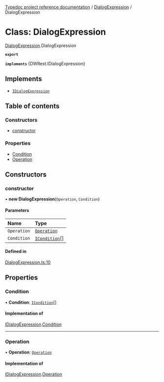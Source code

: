 [Typedoc project reference documentation](../README.md) / [DialogExpression](../modules/dialogexpression.md) / DialogExpression

# Class: DialogExpression

[DialogExpression](../modules/dialogexpression.md).DialogExpression

**`export`**

**`implements`** {DWRest.IDialogExpression}

## Implements

- [`IDialogExpression`](../interfaces/types_dw_rest.idialogexpression.md)

## Table of contents

### Constructors

- [constructor](dialogexpression.dialogexpression-1.md#constructor)

### Properties

- [Condition](dialogexpression.dialogexpression-1.md#condition)
- [Operation](dialogexpression.dialogexpression-1.md#operation)

## Constructors

### constructor

• **new DialogExpression**(`Operation`, `Condition`)

#### Parameters

| Name | Type |
| :------ | :------ |
| `Operation` | [`Operation`](../enums/types_dw_rest.operation.md) |
| `Condition` | [`ICondition`](../interfaces/types_dw_rest.icondition.md)[] |

#### Defined in

[DialogExpression.ts:10](https://github.com/DocuWare/REST-Sample-TS/blob/828b3d4/src/DialogExpression.ts#L10)

## Properties

### Condition

• **Condition**: [`ICondition`](../interfaces/types_dw_rest.icondition.md)[]

#### Implementation of

[IDialogExpression](../interfaces/types_dw_rest.idialogexpression.md).[Condition](../interfaces/types_dw_rest.idialogexpression.md#condition)

___

### Operation

• **Operation**: [`Operation`](../enums/types_dw_rest.operation.md)

#### Implementation of

[IDialogExpression](../interfaces/types_dw_rest.idialogexpression.md).[Operation](../interfaces/types_dw_rest.idialogexpression.md#operation)
